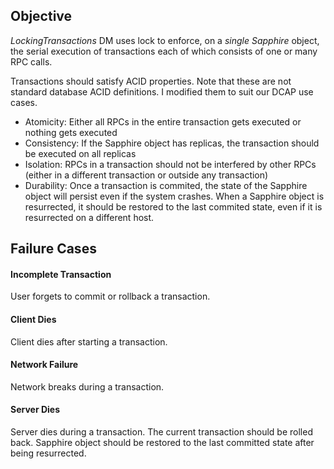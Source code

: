 ## Objective
*LockingTransactions* DM uses lock to enforce, on a *single Sapphire* object, the serial execution of transactions each of which consists of one or many RPC calls.

Transactions should satisfy ACID properties. Note that these are not standard database ACID definitions. I modified them to suit our DCAP use cases. 
* Atomicity: Either all RPCs in the entire transaction gets executed or nothing gets executed
* Consistency: If the Sapphire object has replicas, the transaction should be executed on all replicas
* Isolation: RPCs in a transaction should not be interfered by other RPCs (either in a different transaction or outside any transaction)
* Durability: Once a transaction is commited, the state of the Sapphire object will persist even if the system crashes. When a Sapphire object is resurrected, it should be restored to the last commited state, even if it is resurrected on a different host.

## Failure Cases

#### Incomplete Transaction
User forgets to commit or rollback a transaction. 

#### Client Dies
Client dies after starting a transaction.

#### Network Failure
Network breaks during a transaction.

#### Server Dies
Server dies during a transaction. The current transaction should be rolled back. Sapphire object should be restored to the last committed state after being resurrected.


